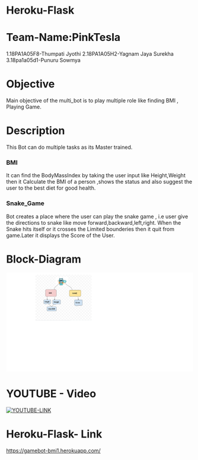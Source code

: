 # Heroku-Flask

# Team-Name:PinkTesla
1.18PA1A05F8-Thumpati Jyothi
2.18PA1A05H2-Yagnam Jaya Surekha
3.18pa1a05d1-Punuru Sowmya

# Objective 
  Main objective of the multi_bot is to play multiple role like finding BMI , Playing Game.  
# Description
  This Bot can do multiple tasks as its Master trained.

### BMI
   It can find the BodyMassIndex by taking the user input like Height,Weight then it Calculate the BMI of a person ,shows the status and also suggest the user to the best diet for good health.

### Snake_Game
   Bot creates a place where the user can play the snake game , i.e user give the directions to snake like move forward,backward,left,right. When the Snake hits itself or it crosses the Limited bounderies then it quit from game.Later it displays the Score of the User.

# Block-Diagram
  ![Block_Diagram](https://raw.githubusercontent.com/Jyothi12015-t/Multibot-js/main/block-dia-web.png)
  
  
# YOUTUBE - Video
[![YOUTUBE-LINK](https://img.youtube.com/vi/UEbgJ0Zk-IQ/0.jpg)](https://www.youtube.com/watch?vUEbgJ0Zk-IQ)

# Heroku-Flask- Link
https://gamebot-bmi1.herokuapp.com/
